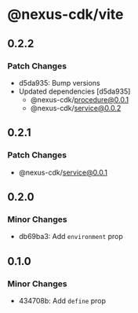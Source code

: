# @nexus-cdk/vite

## 0.2.2

### Patch Changes

- d5da935: Bump versions
- Updated dependencies [d5da935]
  - @nexus-cdk/procedure@0.0.1
  - @nexus-cdk/service@0.0.2

## 0.2.1

### Patch Changes

- @nexus-cdk/service@0.0.1

## 0.2.0

### Minor Changes

- db69ba3: Add `environment` prop

## 0.1.0

### Minor Changes

- 434708b: Add `define` prop
